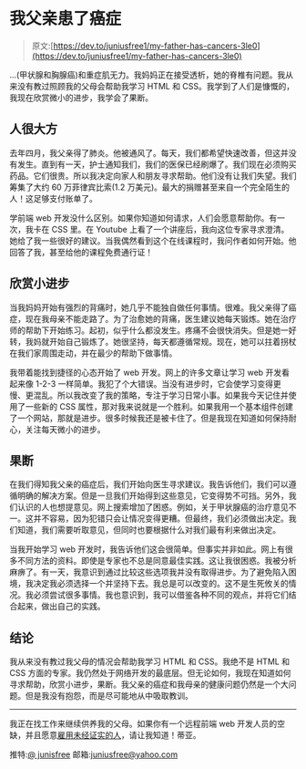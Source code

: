 # 我父亲患了癌症

> 原文:[https://dev.to/juniusfree1/my-father-has-cancers-3le0](https://dev.to/juniusfree1/my-father-has-cancers-3le0)

...(甲状腺和胸腺癌)和重症肌无力。我妈妈正在接受透析，她的脊椎有问题。我从来没有教过照顾我的父母会帮助我学习 HTML 和 CSS。我学到了人们是慷慨的，我现在欣赏微小的进步，我学会了果断。

## [](#people-are-generous)**人很大方**

去年四月，我父亲得了肺炎。他被通风了。每天，我们都希望快速改善，但这并没有发生。直到有一天，护士通知我们，我们的医保已经刷爆了。我们现在必须购买药品。它们很贵。所以我决定向家人和朋友寻求帮助。他们没有让我们失望。我们筹集了大约 60 万菲律宾比索(1.2 万美元)。最大的捐赠甚至来自一个完全陌生的人！这足够支付账单了。

学前端 web 开发没什么区别。如果你知道如何请求，人们会愿意帮助你。有一次，我卡在 CSS 里。在 Youtube 上看了一个讲座后，我向这位专家寻求澄清。她给了我一些很好的建议。当我偶然看到这个在线课程时，我问作者如何开始。他回答了我，甚至给他的课程免费通行证！

## [](#appreciating-small-progress)**欣赏小进步**

当我妈妈开始有强烈的背痛时，她几乎不能独自做任何事情。很难。我父亲得了癌症，现在我母亲不能走路了。为了治愈她的背痛，医生建议她每天锻炼。她在治疗师的帮助下开始练习。起初，似乎什么都没发生。疼痛不会很快消失。但是她一好转，我妈就开始自己锻炼了。她很坚持，每天都遵循常规。现在，她可以拄着拐杖在我们家周围走动，并在最少的帮助下做事情。

我带着能找到捷径的心态开始了 web 开发。网上的许多文章让学习 web 开发看起来像 1-2-3 一样简单。我犯了个大错误。当没有进步时，它会使学习变得更慢、更混乱。所以我改变了我的策略，专注于学习日常小事。如果我今天记住并使用了一些新的 CSS 属性，那对我来说就是一个胜利。如果我用一个基本组件创建了一个网站，那就是进步。很多时候我还是被卡住了。但是我现在知道如何保持耐心，关注每天微小的进步。

## [](#decisive)**果断**

在我们得知我父亲的癌症后，我们开始向医生寻求建议。我告诉他们，我们可以遵循明确的解决方案。但是一旦我们开始得到这些意见，它变得势不可挡。另外，我们认识的人也想提意见。网上搜索增加了困惑。例如，关于甲状腺癌的治疗意见不一。这并不容易，因为犯错只会让情况变得更糟。但最终，我们必须做出决定。我们知道，我们需要听取意见，但同时也要根据什么对我们最有利来做出决定。

当我开始学习 web 开发时，我告诉他们这会很简单。但事实并非如此。网上有很多不同方法的资料。即使是专家也不总是同意最佳实践。这让我很困惑。我被分析麻痹了。有一天，我意识到通过比较这些选项我并没有取得进步。为了避免陷入困境，我决定我必须选择一个并坚持下去。我总是可以改变的。这不是生死攸关的情况。我必须尝试很多事情。我也意识到，我可以借鉴各种不同的观点，并将它们结合起来，做出自己的实践。

## [](#conclusion)**结论**

我从来没有教过我父母的情况会帮助我学习 HTML 和 CSS。我绝不是 HTML 和 CSS 方面的专家。我仍然处于网络开发的最底层。但无论如何，我现在知道如何寻求帮助，欣赏小进步，果断。我父亲的癌症和我母亲的健康问题仍然是一个大问题。但是我没有抱怨，而是尽可能地从中吸取教训。

* * *

我正在找工作来继续供养我的父母。如果你有一个远程前端 web 开发人员的空缺，并且愿意[雇用未经证实的人](https://leonardofed.io/blog/startups-hiring.html)，请让我知道！蒂亚。

推特:[@ junisfree](https://twitter.com/juniusfree)
邮箱:[juniusfree@yahoo.com](mailto:juniusfree@yahoo.com)